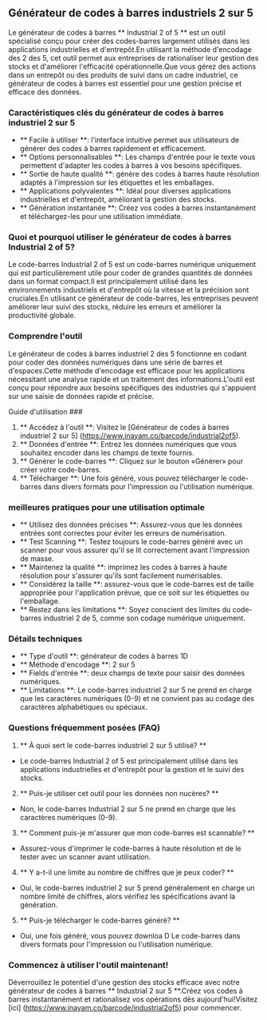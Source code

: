 ## Générateur de codes à barres industriels 2 sur 5

Le générateur de codes à barres ** Industrial 2 of 5 ** est un outil spécialisé conçu pour créer des codes-barres largement utilisés dans les applications industrielles et d'entrepôt.En utilisant la méthode d'encodage des 2 des 5, cet outil permet aux entreprises de rationaliser leur gestion des stocks et d'améliorer l'efficacité opérationnelle.Que vous gérez des actions dans un entrepôt ou des produits de suivi dans un cadre industriel, ce générateur de codes à barres est essentiel pour une gestion précise et efficace des données.

### Caractéristiques clés du générateur de codes à barres industriel 2 sur 5
- ** Facile à utiliser **: l'interface intuitive permet aux utilisateurs de générer des codes à barres rapidement et efficacement.
- ** Options personnalisables **: Les champs d'entrée pour le texte vous permettent d'adapter les codes à barres à vos besoins spécifiques.
- ** Sortie de haute qualité **: génère des codes à barres haute résolution adaptés à l'impression sur les étiquettes et les emballages.
- ** Applications polyvalentes **: Idéal pour diverses applications industrielles et d'entrepôt, améliorant la gestion des stocks.
- ** Génération instantanée **: Créez vos codes à barres instantanément et téléchargez-les pour une utilisation immédiate.

### Quoi et pourquoi utiliser le générateur de codes à barres Industrial 2 of 5?
Le code-barres Industrial 2 of 5 est un code-barres numérique uniquement qui est particulièrement utile pour coder de grandes quantités de données dans un format compact.Il est principalement utilisé dans les environnements industriels et d'entrepôt où la vitesse et la précision sont cruciales.En utilisant ce générateur de code-barres, les entreprises peuvent améliorer leur suivi des stocks, réduire les erreurs et améliorer la productivité globale.

### Comprendre l'outil
Le générateur de codes à barres industriel 2 des 5 fonctionne en codant pour coder des données numériques dans une série de barres et d'espaces.Cette méthode d'encodage est efficace pour les applications nécessitant une analyse rapide et un traitement des informations.L'outil est conçu pour répondre aux besoins spécifiques des industries qui s'appuient sur une saisie de données rapide et précise.

Guide d'utilisation ###
1. ** Accédez à l'outil **: Visitez le [Générateur de codes à barres industriel 2 sur 5] (https://www.inayam.co/barcode/industrial2of5).
2. ** Données d'entrée **: Entrez les données numériques que vous souhaitez encoder dans les champs de texte fournis.
3. ** Générer le code-barres **: Cliquez sur le bouton «Générer» pour créer votre code-barres.
4. ** Télécharger **: Une fois généré, vous pouvez télécharger le code-barres dans divers formats pour l'impression ou l'utilisation numérique.

### meilleures pratiques pour une utilisation optimale
- ** Utilisez des données précises **: Assurez-vous que les données entrées sont correctes pour éviter les erreurs de numérisation.
- ** Test Scanning **: Testez toujours le code-barres généré avec un scanner pour vous assurer qu'il se lit correctement avant l'impression de masse.
- ** Maintenez la qualité **: imprimez les codes à barres à haute résolution pour s'assurer qu'ils sont facilement numérisables.
- ** Considérez la taille **: assurez-vous que le code-barres est de taille appropriée pour l'application prévue, que ce soit sur les étiquettes ou l'emballage.
- ** Restez dans les limitations **: Soyez conscient des limites du code-barres industriel 2 de 5, comme son codage numérique uniquement.

### Détails techniques
- ** Type d'outil **: générateur de codes à barres 1D
- ** Méthode d'encodage **: 2 sur 5
- ** Fields d'entrée **: deux champs de texte pour saisir des données numériques.
- ** Limitations **: Le code-barres industriel 2 sur 5 ne prend en charge que les caractères numériques (0-9) et ne convient pas au codage des caractères alphabétiques ou spéciaux.

### Questions fréquemment posées (FAQ)

1. ** À quoi sert le code-barres industriel 2 sur 5 utilisé? **
- Le code-barres Industrial 2 of 5 est principalement utilisé dans les applications industrielles et d'entrepôt pour la gestion et le suivi des stocks.

2. ** Puis-je utiliser cet outil pour les données non nucères? **
- Non, le code-barres Industrial 2 sur 5 ne prend en charge que les caractères numériques (0-9).

3. ** Comment puis-je m'assurer que mon code-barres est scannable? **
- Assurez-vous d'imprimer le code-barres à haute résolution et de le tester avec un scanner avant utilisation.

4. ** Y a-t-il une limite au nombre de chiffres que je peux coder? **
- Oui, le code-barres industriel 2 sur 5 prend généralement en charge un nombre limité de chiffres, alors vérifiez les spécifications avant la génération.

5. ** Puis-je télécharger le code-barres généré? **
- Oui, une fois généré, vous pouvez downloa D Le code-barres dans divers formats pour l'impression ou l'utilisation numérique.

### Commencez à utiliser l'outil maintenant!
Déverrouillez le potentiel d'une gestion des stocks efficace avec notre générateur de codes à barres ** Industrial 2 sur 5 **.Créez vos codes à barres instantanément et rationalisez vos opérations dès aujourd'hui!Visitez [ici] (https://www.inayam.co/barcode/industrial2of5) pour commencer.